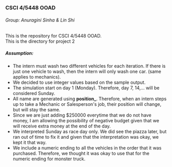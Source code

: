 ### CSCI 4/5448 OOAD
###### Group: Anuragini Sinha & Lin Shi
This is the repository for CSCI 4/5448 OOAD. <br>
This is the directory for project 2

##### Assumption:
* The intern must wash two different vehicles for each iteration. If there is just one vehicle to wash, then the intern will only wash one car. (same applies to mechanics).
* We decided to use integer values based on the sample output.
* The simulation start on day 1 (Monday). Therefore, day 7, 14,... will be considered Sunday.
* All name are generated using **position_<unique id>**. Therefore, when an intern steps up to take a Mechanic or Salesperson's job, their position will change, but <unique id> will stay the same.
* Since we are just adding $250000 everytime that we do not have money, I am allowing the possibility of negative budget given that we will receive extra money at the end of the day. 
* We interpreted Sunday as race day only. We did see the piazza later, but ran out of time to fix it and given that the interpretation was okay, we kept it that way. 
* We include a numeric ending to all the vehicles in the order that it was purchased. Therefore, we thought it was okay to use that for the numeric ending for monster truck. 
